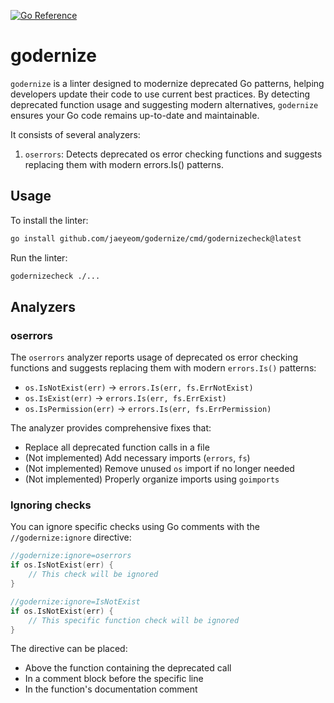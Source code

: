 [![Go Reference](https://pkg.go.dev/badge/github.com/jaeyeom/godernize.svg)](https://pkg.go.dev/github.com/jaeyeom/godernize)

# godernize

`godernize` is a linter designed to modernize deprecated Go patterns, helping developers update their code to use current best practices. By detecting deprecated function usage and suggesting modern alternatives, `godernize` ensures your Go code remains up-to-date and maintainable.

It consists of several analyzers:
1. `oserrors`: Detects deprecated os error checking functions and suggests replacing them with modern errors.Is() patterns.

## Usage

To install the linter:
```sh
go install github.com/jaeyeom/godernize/cmd/godernizecheck@latest
```

Run the linter:
```sh
godernizecheck ./...
```

## Analyzers

### oserrors

The `oserrors` analyzer reports usage of deprecated os error checking functions and suggests replacing them with modern `errors.Is()` patterns:

- `os.IsNotExist(err)` → `errors.Is(err, fs.ErrNotExist)`
- `os.IsExist(err)` → `errors.Is(err, fs.ErrExist)`
- `os.IsPermission(err)` → `errors.Is(err, fs.ErrPermission)`

The analyzer provides comprehensive fixes that:
- Replace all deprecated function calls in a file
- (Not implemented) Add necessary imports (`errors`, `fs`)
- (Not implemented) Remove unused `os` import if no longer needed
- (Not implemented) Properly organize imports using `goimports`

### Ignoring checks

You can ignore specific checks using Go comments with the `//godernize:ignore` directive:

```go
//godernize:ignore=oserrors
if os.IsNotExist(err) {
    // This check will be ignored
}

//godernize:ignore=IsNotExist
if os.IsNotExist(err) {
    // This specific function check will be ignored
}
```

The directive can be placed:
- Above the function containing the deprecated call
- In a comment block before the specific line
- In the function's documentation comment
